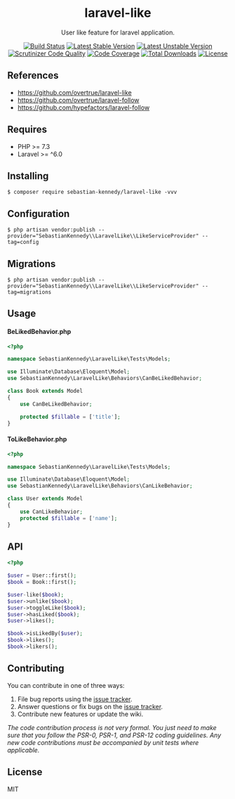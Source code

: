 <h1 align="center"> laravel-like </h1>

<p align="center"> User like feature for laravel application.</p>

<p align="center">
<a href="https://travis-ci.org/sebastiankennedy/laravel-like"><img src="https://travis-ci.org/sebastiankennedy/laravel-like.svg?branch=master" alt="Build Status"></a>
<a href="https://packagist.org/packages/sebastian-kennedy/laravel-like"><img src="https://poser.pugx.org/sebastian-kennedy/laravel-like/v/stable.svg" alt="Latest Stable Version"></a>
<a href="https://packagist.org/packages/sebastian-kennedy/laravel-like"><img src="https://poser.pugx.org/sebastian-kennedy/laravel-like/v/unstable.svg" alt="Latest Unstable Version"></a>
<a href="https://scrutinizer-ci.com/g/sebastiankennedy/laravel-like/?branch=master"><img src="https://scrutinizer-ci.com/g/sebastiankennedy/laravel-like/badges/quality-score.png?b=master" alt="Scrutinizer Code Quality"></a>
<a href="https://scrutinizer-ci.com/g/sebastiankennedy/laravel-like/?branch=master"><img src="https://scrutinizer-ci.com/g/sebastiankennedy/laravel-like/badges/coverage.png?b=master" alt="Code Coverage"></a>
<a href="https://packagist.org/packages/sebastian-kennedy/laravel-like"><img src="https://poser.pugx.org/sebastian-kennedy/laravel-like/downloads" alt="Total Downloads"></a>
<a href="https://packagist.org/packages/sebastian-kennedy/laravel-like"><img src="https://poser.pugx.org/sebastian-kennedy/laravel-like/license" alt="License"></a>
</p>

## References

- https://github.com/overtrue/laravel-like
- https://github.com/overtrue/laravel-follow
- https://github.com/hypefactors/laravel-follow

## Requires

- PHP >= 7.3
- Laravel >= ^6.0

## Installing

```shell
$ composer require sebastian-kennedy/laravel-like -vvv
```

## Configuration

```shell
$ php artisan vendor:publish --provider="SebastianKennedy\\LaravelLike\\LikeServiceProvider" --tag=config
```

## Migrations

```shell
$ php artisan vendor:publish --provider="SebastianKennedy\\LaravelLike\\LikeServiceProvider" --tag=migrations
```

## Usage

#### BeLikedBehavior.php
```php
<?php

namespace SebastianKennedy\LaravelLike\Tests\Models;

use Illuminate\Database\Eloquent\Model;
use SebastianKennedy\LaravelLike\Behaviors\CanBeLikedBehavior;

class Book extends Model
{
    use CanBeLikedBehavior;

    protected $fillable = ['title'];
}
```

#### ToLikeBehavior.php
```php
<?php

namespace SebastianKennedy\LaravelLike\Tests\Models;

use Illuminate\Database\Eloquent\Model;
use SebastianKennedy\LaravelLike\Behaviors\CanLikeBehavior;

class User extends Model
{
    use CanLikeBehavior;
    protected $fillable = ['name'];
}
```

## API
```php
<?php

$user = User::first();
$book = Book::first();

$user-like($book);
$user->unlike($book);
$user->toggleLike($book);
$user->hasLiked($book);
$user->likes();

$book->isLikedBy($user);
$book->likes();
$book->likers();
```

## Contributing

You can contribute in one of three ways:

1. File bug reports using the [issue tracker](https://github.com/sebastian-kennedy/laravel-like/issues).
2. Answer questions or fix bugs on the [issue tracker](https://github.com/sebastian-kennedy/laravel-like/issues).
3. Contribute new features or update the wiki.

_The code contribution process is not very formal. You just need to make sure that you follow the PSR-0, PSR-1, and PSR-12 coding guidelines. Any new code contributions must be accompanied by unit tests where applicable._

## License

MIT